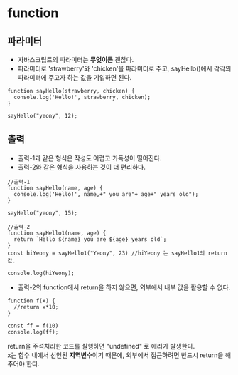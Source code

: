 # function 

## 파라미터
* 자바스크립트의 파라미터는 **무엇이든** 괜찮다.
* 파라미터로 'strawberry'와 'chicken'을 파라미터로 주고, sayHello()에서 각각의 파라미터에 주고자 하는 값을 기입하면 된다.   
```
function sayHello(strawberry, chicken) { 
  console.log('Hello!', strawberry, chicken);
}

sayHello("yeony", 12);
```

## 출력
* 출력-1과 같은 형식은 작성도 어렵고 가독성이 떨어진다.
* 출력-2와 같은 형식을 사용하는 것이 더 편리하다.
```
//출력-1 
function sayHello(name, age) { 
  console.log('Hello!', name,+" you are"+ age+" years old");
}

sayHello("yeony", 15);
```
```
//출력-2
function sayHello1(name, age) {
  return `Hello ${name} you are ${age} years old`;
}
const hiYeony = sayHello1("Yeony", 23) //hiYeony 는 sayHello1의 return값.

console.log(hiYeony);
```
* 출력-2의 function에서 return을 하지 않으면, 외부에서 내부 값을 활용할 수 없다.

```
function f(x) {
  //return x*10;
}

const ff = f(10)
console.log(ff);

```
return을 주석처리한 코드를 실행하면 "undefined" 로 에러가 발생한다.   
x는 함수 내에서 선언된 **지역변수**이기 때문에, 외부에서 접근하려면 반드시 return을 해주어야 한다.   

